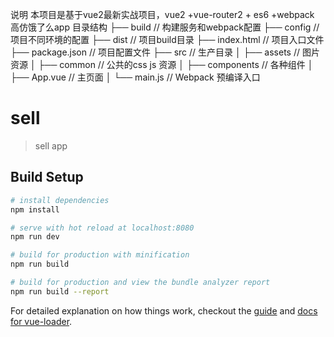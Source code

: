 说明
  本项目是基于vue2最新实战项目，vue2 +vue-router2 + es6 +webpack 高仿饿了么app
目录结构
  ├── build              // 构建服务和webpack配置
  ├── config             // 项目不同环境的配置
  ├── dist               // 项目build目录
  ├── index.html         // 项目入口文件
  ├── package.json       // 项目配置文件
  ├── src                // 生产目录
  │   ├── assets         // 图片资源
  │   ├── common          // 公共的css js 资源
  │   ├── components     // 各种组件
  │   ├── App.vue         // 主页面 
  │   └── main.js        // Webpack 预编译入口

# sell

> sell app

## Build Setup  

``` bash
# install dependencies
npm install

# serve with hot reload at localhost:8080
npm run dev

# build for production with minification
npm run build

# build for production and view the bundle analyzer report
npm run build --report
```

For detailed explanation on how things work, checkout the [guide](http://vuejs-templates.github.io/webpack/) and [docs for vue-loader](http://vuejs.github.io/vue-loader).

